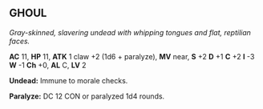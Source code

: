 ## GHOUL

_Gray-skinned, slavering undead with whipping tongues and flat, reptilian faces._

**AC** 11, **HP** 11, **ATK** 1 claw +2 (1d6 + paralyze), **MV** near, **S** +2 **D** +1 **C** +2 **I** -3 **W** -1 **Ch** +0, **AL** C, **LV** 2

**Undead:** Immune to morale checks.

**Paralyze:** DC 12 CON or paralyzed 1d4 rounds.

